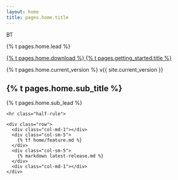 ```yaml
---
layout: home
title: pages.home.title
---
```


<main class="bs-docs-masthead" id="content" role="main">
  <div class="container">
    <span class="bs-docs-booticon bs-docs-booticon-lg bs-docs-booticon-outline">BT</span>
    <p class="lead">{% t pages.home.lead %}</p>
    <p class="lead">
      <a href="https://github.com/wenzhixin/bootstrap-table" class="btn btn-outline-inverse btn-lg">
        {% t pages.home.download %}
      </a>
      <a href="getting-started" class="btn btn-outline-inverse btn-lg">
        {% t pages.getting_started.title %}
      </a>
    </p>
    <p class="version">{% t pages.home.current_version %} v{{ site.current_version }}</p>
  </div>
</main>

<div class="bs-docs-featurette">
  <div class="container">
    <h2 class="bs-docs-featurette-title">{% t pages.home.sub_title %}</h2>
    <p class="lead">{% t pages.home.sub_lead %}</p>

    <hr class="half-rule">

    <div class="row">
      <div class="col-md-1"></div>
      <div class="col-sm-5">
        {% tf home/feature.md %}
      </div>
      <div class="col-sm-5">
        {% markdown latest-release.md %}
      </div>
      <div class="col-md-1"></div>
    </div>
  </div>
</div>
